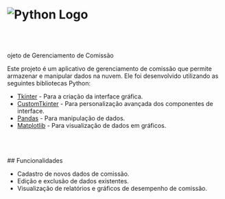 
# ![Python Logo](https://www.python.org/static/community_logos/python-logo-generic.svg)
<br>
<br>
<br>
ojeto de Gerenciamento de Comissão

Este projeto é um aplicativo de gerenciamento de comissão que permite armazenar e manipular dados na nuvem. Ele foi desenvolvido utilizando as seguintes bibliotecas Python:

- [Tkinter](https://docs.python.org/3/library/tkinter.html) - Para a criação da interface gráfica.
- [CustomTkinter](https://github.com/codeslash21/customtkinter) - Para personalização avançada dos componentes de interface.
- [Pandas](https://pandas.pydata.org/) - Para manipulação de dados.
- [Matplotlib](https://matplotlib.org/) - Para visualização de dados em gráficos.
<br>
<br>
<br>
## Funcionalidades

- Cadastro de novos dados de comissão.
- Edição e exclusão de dados existentes.
- Visualização de relatórios e gráficos de desempenho de comissão.

